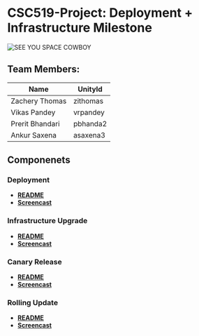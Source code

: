 # CSC519-Project: Deployment + Infrastructure Milestone


![SEE YOU SPACE COWBOY](https://img.youtube.com/vi/yg7V67ptg18/0.jpg)

## Team Members:
| Name | UnityId |
|---------------------|-------|
| Zachery Thomas | zithomas | 
| Vikas Pandey | vrpandey | 
| Prerit Bhandari | pbhanda2 |
| Ankur Saxena | asaxena3 |

## Componenets

### Deployment
+ **[README](./Deployment)**
+ **[Screencast]()**

### Infrastructure Upgrade
+ **[README](./Infrastructure)**
+ **[Screencast]()**

### Canary Release
+ **[README]()**
+ **[Screencast]()**

### Rolling Update
+ **[README](./Rolling%20Update)**
+ **[Screencast]()**

